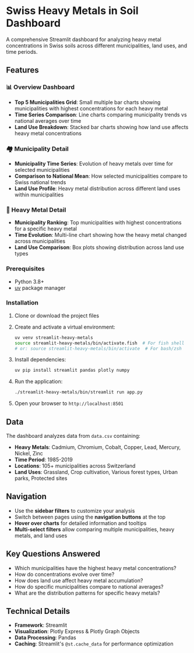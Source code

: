 # Swiss Heavy Metals in Soil Dashboard

A comprehensive Streamlit dashboard for analyzing heavy metal concentrations in Swiss soils across different municipalities, land uses, and time periods.

## Features

### 📊 Overview Dashboard
- **Top 5 Municipalities Grid**: Small multiple bar charts showing municipalities with highest concentrations for each heavy metal
- **Time Series Comparison**: Line charts comparing municipality trends vs national averages over time
- **Land Use Breakdown**: Stacked bar charts showing how land use affects heavy metal concentrations

### 🏘️ Municipality Detail
- **Municipality Time Series**: Evolution of heavy metals over time for selected municipalities
- **Comparison to National Mean**: How selected municipalities compare to Swiss national trends
- **Land Use Profile**: Heavy metal distribution across different land uses within municipalities

### 🧪 Heavy Metal Detail
- **Municipality Ranking**: Top municipalities with highest concentrations for a specific heavy metal
- **Time Evolution**: Multi-line chart showing how the heavy metal changed across municipalities
- **Land Use Comparison**: Box plots showing distribution across land use types

### Prerequisites
- Python 3.8+
- [uv](https://github.com/astral-sh/uv) package manager

### Installation

1. Clone or download the project files
2. Create and activate a virtual environment:
   ```bash
   uv venv streamlit-heavy-metals
   source streamlit-heavy-metals/bin/activate.fish  # For fish shell
   # or: source streamlit-heavy-metals/bin/activate  # For bash/zsh
   ```

3. Install dependencies:
   ```bash
   uv pip install streamlit pandas plotly numpy
   ```

4. Run the application:
   ```bash
   ./streamlit-heavy-metals/bin/streamlit run app.py
   ```

5. Open your browser to `http://localhost:8501`

## Data

The dashboard analyzes data from `data.csv` containing:
- **Heavy Metals**: Cadmium, Chromium, Cobalt, Copper, Lead, Mercury, Nickel, Zinc
- **Time Period**: 1985-2019
- **Locations**: 105+ municipalities across Switzerland
- **Land Uses**: Grassland, Crop cultivation, Various forest types, Urban parks, Protected sites

## Navigation

- Use the **sidebar filters** to customize your analysis
- Switch between pages using the **navigation buttons** at the top
- **Hover over charts** for detailed information and tooltips
- **Multi-select filters** allow comparing multiple municipalities, heavy metals, and land uses

## Key Questions Answered

- Which municipalities have the highest heavy metal concentrations?
- How do concentrations evolve over time?
- How does land use affect heavy metal accumulation?
- How do specific municipalities compare to national averages?
- What are the distribution patterns for specific heavy metals?

## Technical Details

- **Framework**: Streamlit
- **Visualization**: Plotly Express & Plotly Graph Objects
- **Data Processing**: Pandas
- **Caching**: Streamlit's `@st.cache_data` for performance optimization